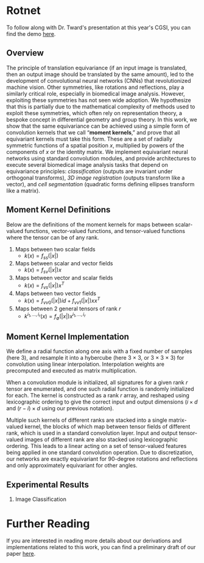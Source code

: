 # Rotnet

To follow along with Dr. Tward's presentation at this year's CGSI, you can find the demo [here](https://github.com/twardlab/rotnet).

## Overview
The principle of translation equivariance (if an input image is translated, then an output image should be translated by the same amount), led to the development of convolutional neural networks (CNNs) that revolutionized machine vision. Other symmetries, like rotations and reflections, play a similarly critical role, especially in biomedical image analysis. However, exploiting these symmetries has not seen wide adoption. We hypothesize that this is partially due to the mathematical complexity of methods used to exploit these symmetries, which often rely on representation theory, a bespoke concept in differential geometry and group theory. In this work, we show that the same equivariance can be achieved using a simple form of convolution kernels that we call “**moment kernels**,” and prove that all equivariant kernels must take this form. These are a set of radially symmetric functions of a spatial position *x*, multiplied by powers of the components of _x_ or the identity matrix. We implement equivariant neural networks using standard convolution modules, and provide architectures to execute several biomedical image analysis tasks that depend on equivariance principles: _classification_ (outputs are invariant under orthogonal transforms), _3D image registration_ (outputs transform like a vector), and _cell segmentation_ (quadratic forms defining ellipses transform like a matrix).

## Moment Kernel Definitions
Below are the definitions of the moment kernels for maps between scalar-valued functions, vector-valued functions, and tensor-valued functions where the tensor can be of any rank. 
1. Maps between two scalar fields
   - $k(x) = f_{ss}(|x|)$
2. Maps between scalar and vector fields
   - $k(x) = f_{sv}(|x|)x$
3. Maps between vector and scalar fields
   - $k(x) = f_{vs}(|x|)x^{T}$
4. Maps between two vector fields
   - $k(x) = f_{vv0}(|x|)id + f_{vv1}(|x|)xx^{T}$
5. Maps between 2 general tensors of rank _r_
   - $k^{i_{1},...,i_{r}}(x) = f_{\emptyset}(|x|)x^{i_{1},...,i_{r}}$

## Moment Kernel Implementation
We define a radial function along one axis with a fixed number of samples (here 3), and resample it into a hybercube (here 3 × 3, or 3 × 3 × 3) for convolution using linear interpolation. Interpolation weights are precomputed and executed as matrix multiplication.

When a convolution module is initialized, all signatures for a given rank _r_ tensor are enumerated, and one such radial function is randomly initialized for each. The kernel is constructed as a rank _r_ array, and reshaped using lexicographic ordering to give the correct input and output dimensions ($i × d$ and $(r − i) × d$ using our previous notation).

Multiple such kernels of different ranks are stacked into a single matrix-valued kernel, the blocks of which map between tensor fields of different rank, which is used in a standard convolution layer. Input and output tensor-valued images of different rank are also stacked using lexicographic ordering. This leads to a linear acting on a set of tensor-valued features being applied in one standard convolution operation. Due to discretization, our networks are exactly equivariant for 90-degree rotations and reflections and only approximately equivariant for other angles.

## Experimental Results
1. Image Classification

# Further Reading
If you are interested in reading more details about our derivations and implementations related to this work, you can find a preliminary draft of our paper [here](https://arxiv.org/abs/2505.21736).
